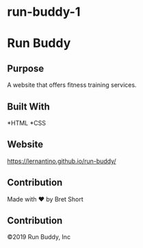 # run-buddy-1

# Run Buddy

## Purpose
A website that offers fitness training services.

## Built With
*HTML
*CSS

## Website
https://lernantino.github.io/run-buddy/

## Contribution
Made with ❤️ by Bret Short

## Contribution
©️2019 Run Buddy, Inc
